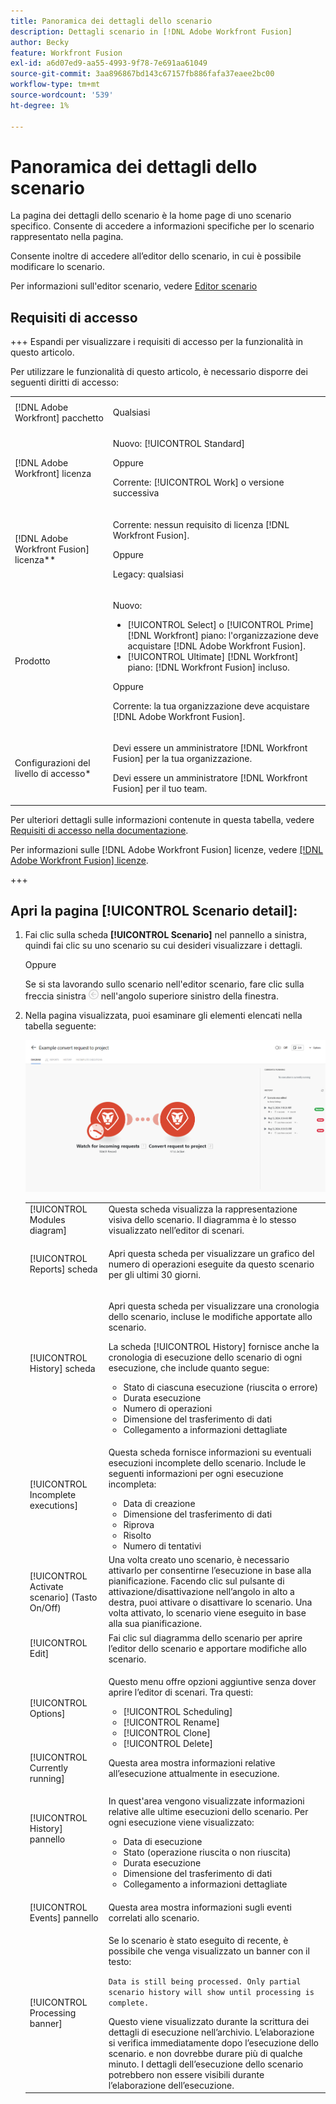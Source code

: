 ```yaml
---
title: Panoramica dei dettagli dello scenario
description: Dettagli scenario in [!DNL Adobe Workfront Fusion]
author: Becky
feature: Workfront Fusion
exl-id: a6d07ed9-aa55-4993-9f78-7e691aa61049
source-git-commit: 3aa896867bd143c67157fb886fafa37eaee2bc00
workflow-type: tm+mt
source-wordcount: '539'
ht-degree: 1%

---
```


# Panoramica dei dettagli dello scenario

La pagina dei dettagli dello scenario è la home page di uno scenario specifico. Consente di accedere a informazioni specifiche per lo scenario rappresentato nella pagina.

Consente inoltre di accedere all’editor dello scenario, in cui è possibile modificare lo scenario.

Per informazioni sull&#39;editor scenario, vedere [Editor scenario](/help/workfront-fusion/get-started-with-fusion/navigate-fusion/scenario-editor.md)

## Requisiti di accesso

+++ Espandi per visualizzare i requisiti di accesso per la funzionalità in questo articolo.

Per utilizzare le funzionalità di questo articolo, è necessario disporre dei seguenti diritti di accesso:

<table style="table-layout:auto">
 <col> 
 <col> 
 <tbody> 
  <tr> 
   <td role="rowheader">[!DNL Adobe Workfront] pacchetto</td> 
   <td> <p>Qualsiasi</p> </td> 
  </tr> 
  <tr data-mc-conditions=""> 
   <td role="rowheader">[!DNL Adobe Workfront] licenza</td> 
   <td> <p>Nuovo: [!UICONTROL Standard]</p><p>Oppure</p><p>Corrente: [!UICONTROL Work] o versione successiva</p> </td> 
  </tr> 
  <tr> 
   <td role="rowheader">[!DNL Adobe Workfront Fusion] licenza**</td> 
   <td>
   <p>Corrente: nessun requisito di licenza [!DNL Workfront Fusion].</p>
   <p>Oppure</p>
   <p>Legacy: qualsiasi </p>
   </td> 
  </tr> 
  <tr> 
   <td role="rowheader">Prodotto</td> 
   <td>
   <p>Nuovo:</p> <ul><li>[!UICONTROL Select] o [!UICONTROL Prime] [!DNL Workfront] piano: l'organizzazione deve acquistare [!DNL Adobe Workfront Fusion].</li><li>[!UICONTROL Ultimate] [!DNL Workfront] piano: [!DNL Workfront Fusion] incluso.</li></ul>
   <p>Oppure</p>
   <p>Corrente: la tua organizzazione deve acquistare [!DNL Adobe Workfront Fusion].</p>
   </td> 
  </tr>
  <tr data-mc-conditions=""> 
   <td role="rowheader">Configurazioni del livello di accesso*</td> 
   <td> 
     <p>Devi essere un amministratore [!DNL Workfront Fusion] per la tua organizzazione.</p>
     <p>Devi essere un amministratore [!DNL Workfront Fusion] per il tuo team.</p>
   </td> 
  </tr> 
   </td> 
  </tr> 
 </tbody> 
</table>

Per ulteriori dettagli sulle informazioni contenute in questa tabella, vedere [Requisiti di accesso nella documentazione](/help/workfront-fusion/references/licenses-and-roles/access-level-requirements-in-documentation.md).

Per informazioni sulle [!DNL Adobe Workfront Fusion] licenze, vedere [[!DNL Adobe Workfront Fusion] licenze](/help/workfront-fusion/set-up-and-manage-workfront-fusion/licensing-operations-overview/license-automation-vs-integration.md).

+++

## Apri la pagina [!UICONTROL Scenario detail]:

1. Fai clic sulla scheda **[!UICONTROL Scenario]** nel pannello a sinistra, quindi fai clic su uno scenario su cui desideri visualizzare i dettagli.

   Oppure

   Se si sta lavorando sullo scenario nell&#39;editor scenario, fare clic sulla freccia sinistra ![Esci dalla modifica](assets/exit-editing-arrow.png) nell&#39;angolo superiore sinistro della finestra.

1. Nella pagina visualizzata, puoi esaminare gli elementi elencati nella tabella seguente:

   ![Dettagli scenario](assets/scenario-detail-350x207.png)

   <table style="table-layout:auto"> 
    <col> 
    <col> 
    <tbody> 
     <tr> 
      <td role="rowheader">[!UICONTROL Modules diagram] </td> 
      <td>Questa scheda visualizza la rappresentazione visiva dello scenario. Il diagramma è lo stesso visualizzato nell’editor di scenari.</td> 
     </tr> 
     <tr> 
      <td role="rowheader">[!UICONTROL Reports] scheda </td> 
      <td> <p>Apri questa scheda per visualizzare un grafico del numero di operazioni eseguite da questo scenario per gli ultimi 30 giorni.</p>  </td> 
     </tr> 
     <tr> 
      <td role="rowheader">[!UICONTROL History] scheda </td> 
      <td> <p>Apri questa scheda per visualizzare una cronologia dello scenario, incluse le modifiche apportate allo scenario. </p> <p>La scheda [!UICONTROL History] fornisce anche la cronologia di esecuzione dello scenario di ogni esecuzione, che include quanto segue:</p> 
       <ul> 
        <li>Stato di ciascuna esecuzione (riuscita o errore)</li> 
        <li>Durata esecuzione</li> 
        <li>Numero di operazioni</li> 
        <li>Dimensione del trasferimento di dati</li> 
        <li>Collegamento a informazioni dettagliate</li> 
       </ul> </td> 
     </tr> 
     <tr> 
      <td role="rowheader">[!UICONTROL Incomplete executions]</td> 
      <td> <p>Questa scheda fornisce informazioni su eventuali esecuzioni incomplete dello scenario. Include le seguenti informazioni per ogni esecuzione incompleta:</p> 
       <ul> 
        <li>Data di creazione</li> 
        <li>Dimensione del trasferimento di dati</li> 
        <li>Riprova</li> 
        <li>Risolto</li> 
        <li>Numero di tentativi</li> 
       </ul> </td> 
     </tr> 
     <tr> 
      <td role="rowheader">[!UICONTROL Activate scenario] (Tasto On/Off)</td> 
      <td>Una volta creato uno scenario, è necessario attivarlo per consentirne l’esecuzione in base alla pianificazione. Facendo clic sul pulsante di attivazione/disattivazione nell’angolo in alto a destra, puoi attivare o disattivare lo scenario. Una volta attivato, lo scenario viene eseguito in base alla sua pianificazione.</td> 
     </tr> 
     <tr> 
      <td role="rowheader">[!UICONTROL Edit]</td> 
      <td>Fai clic sul diagramma dello scenario per aprire l’editor dello scenario e apportare modifiche allo scenario.</td> 
     </tr> 
     <tr> 
      <td role="rowheader">[!UICONTROL Options]</td> 
      <td> <p>Questo menu offre opzioni aggiuntive senza dover aprire l’editor di scenari. Tra questi:</p> 
       <ul> 
        <li>[!UICONTROL Scheduling]</li> 
        <li>[!UICONTROL Rename]</li> 
        <li>[!UICONTROL Clone]</li> 
        <li>[!UICONTROL Delete]</li> 
       </ul> </td> 
     </tr> 
     <tr> 
      <td role="rowheader">[!UICONTROL Currently running]</td> 
      <td>Questa area mostra informazioni relative all’esecuzione attualmente in esecuzione.</td> 
     </tr> 
     <tr> 
      <td role="rowheader"> <p>[!UICONTROL History] pannello</p> <p> </p> </td> 
      <td> <p>In quest'area vengono visualizzate informazioni relative alle ultime esecuzioni dello scenario. Per ogni esecuzione viene visualizzato:</p> 
       <ul> 
        <li>Data di esecuzione</li> 
        <li>Stato (operazione riuscita o non riuscita)</li> 
        <li>Durata esecuzione</li> 
        <li>Dimensione del trasferimento di dati</li> 
        <li>Collegamento a informazioni dettagliate</li> 
       </ul> </td> 
     </tr> 
         <tr> 
      <td role="rowheader"> <p>[!UICONTROL Events] pannello</p>  </td> 
      <td>Questa area mostra informazioni sugli eventi correlati allo scenario.  </td> 
     </tr> 
     <tr> 
      <td role="rowheader"> <p>[!UICONTROL Processing banner]</p>  </td>

   <td>Se lo scenario è stato eseguito di recente, è possibile che venga visualizzato un banner con il testo:<p><code>Data is still being processed. Only partial scenario history will show until processing is complete.</code></p>Questo viene visualizzato durante la scrittura dei dettagli di esecuzione nell’archivio. L’elaborazione si verifica immediatamente dopo l’esecuzione dello scenario. e non dovrebbe durare più di qualche minuto. I dettagli dell’esecuzione dello scenario potrebbero non essere visibili durante l’elaborazione dell’esecuzione.</td> 
     </tr> 
    </tbody> 
   </table>
